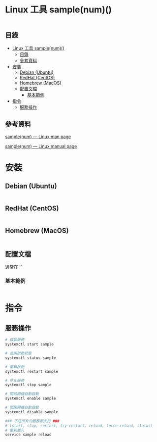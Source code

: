 # Linux 工具 sample(num)()

```
```

## 目錄

- [Linux 工具 sample(num)()](#linux-工具-samplenum)
	- [目錄](#目錄)
	- [參考資料](#參考資料)
- [安裝](#安裝)
	- [Debian (Ubuntu)](#debian-ubuntu)
	- [RedHat (CentOS)](#redhat-centos)
	- [Homebrew (MacOS)](#homebrew-macos)
	- [配置文檔](#配置文檔)
		- [基本範例](#基本範例)
- [指令](#指令)
	- [服務操作](#服務操作)

## 參考資料

[sample(num) — Linux man page](https://linux.die.net/man/num/sample)

[sample(num) — Linux manual page](https://www.man7.org/linux/man-pages/man1/sample.num.html)

# 安裝

## Debian (Ubuntu)

```bash
```

## RedHat (CentOS)

```bash
```

## Homebrew (MacOS)

```bash
```

## 配置文檔

通常在 ``

### 基本範例

```
```

# 指令

## 服務操作

```bash
# 啟動服務
systemctl start sample

# 查詢啟動狀態
systemctl status sample

# 重新啟動
systemctl restart sample

# 停止服務
systemctl stop sample

# 開啟開機自動啟動
systemctl enable sample

# 關閉開機自動啟動
systemctl disable sample

### 不是所有的服務都支持 ###
# (start, stop, restart, try-restart, reload, force-reload, status)
# 重新載入
service sample reload
```
